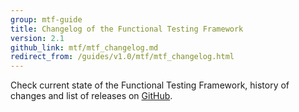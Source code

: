 ```yaml
---
group: mtf-guide
title: Changelog of the Functional Testing Framework
version: 2.1
github_link: mtf/mtf_changelog.md
redirect_from: /guides/v1.0/mtf/mtf_changelog.html
---
```


Check current state of the Functional Testing Framework, history of changes and list of releases on [GitHub][].

[GitHub]: https://github.com/magento/mtf/blob/develop/CHANGELOG.md
